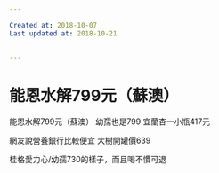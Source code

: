 ```yaml
---

Created at: 2018-10-07
Last updated at: 2018-10-21


---
```


# 能恩水解799元（蘇澳）


能恩水解799元（蘇澳）
幼孺也是799
宜蘭杏一小瓶417元

網友說營養銀行比較便宜
大樹開罐價639

桂格愛力心/幼孺730的樣子，而且喝不慣可退

